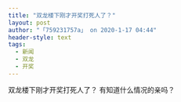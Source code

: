 ```yaml
---
title: "双龙楼下刚才开奖打死人了？"
layout: post
author: "「759231757a」 on 2020-1-17 04:44"
header-style: text
tags:
  - 新闻
  - 双龙
  - 开奖
---
```


<head></head>
<body>
  双龙楼下刚才开奖打死人了？ 有知道什么情况的亲吗？
 <br>
</body>


